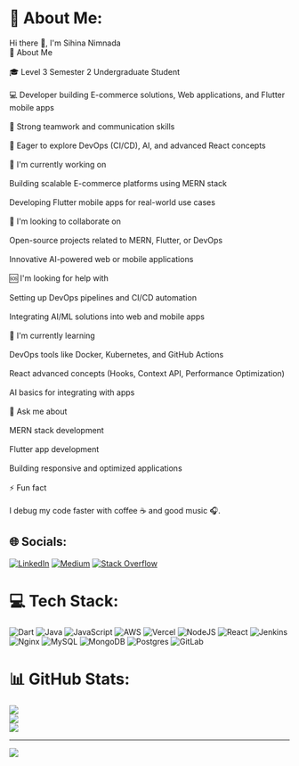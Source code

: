 # 💫 About Me:
Hi there 👋, I'm Sihina Nimnada<br>🚀 About Me<br><br>🎓 Level 3 Semester 2 Undergraduate Student<br><br>💻 Developer building E-commerce solutions, Web applications, and Flutter mobile apps<br><br>🤝 Strong teamwork and communication skills<br><br>🌱 Eager to explore DevOps (CI/CD), AI, and advanced React concepts<br><br>🔭 I'm currently working on<br><br>Building scalable E-commerce platforms using MERN stack<br><br>Developing Flutter mobile apps for real-world use cases<br><br>🤝 I'm looking to collaborate on<br><br>Open-source projects related to MERN, Flutter, or DevOps<br><br>Innovative AI-powered web or mobile applications<br><br>🆘 I'm looking for help with<br><br>Setting up DevOps pipelines and CI/CD automation<br><br>Integrating AI/ML solutions into web and mobile apps<br><br>🌱 I'm currently learning<br><br>DevOps tools like Docker, Kubernetes, and GitHub Actions<br><br>React advanced concepts (Hooks, Context API, Performance Optimization)<br><br>AI basics for integrating with apps<br><br>💬 Ask me about<br><br>MERN stack development<br><br>Flutter app development<br><br>Building responsive and optimized applications<br><br>⚡ Fun fact<br><br>I debug my code faster with coffee ☕ and good music 🎧.


## 🌐 Socials:
[![LinkedIn](https://img.shields.io/badge/LinkedIn-%230077B5.svg?logo=linkedin&logoColor=white)](https://linkedin.com/in/sihina-nimnada-974b91256) [![Medium](https://img.shields.io/badge/Medium-12100E?logo=medium&logoColor=white)](https://medium.com/@@nimnadasihina) [![Stack Overflow](https://img.shields.io/badge/-Stackoverflow-FE7A16?logo=stack-overflow&logoColor=white)](https://stackoverflow.com/users/31098345) 

# 💻 Tech Stack:
![Dart](https://img.shields.io/badge/dart-%230175C2.svg?style=for-the-badge&logo=dart&logoColor=white) ![Java](https://img.shields.io/badge/java-%23ED8B00.svg?style=for-the-badge&logo=openjdk&logoColor=white) ![JavaScript](https://img.shields.io/badge/javascript-%23323330.svg?style=for-the-badge&logo=javascript&logoColor=%23F7DF1E) ![AWS](https://img.shields.io/badge/AWS-%23FF9900.svg?style=for-the-badge&logo=amazon-aws&logoColor=white) ![Vercel](https://img.shields.io/badge/vercel-%23000000.svg?style=for-the-badge&logo=vercel&logoColor=white) ![NodeJS](https://img.shields.io/badge/node.js-6DA55F?style=for-the-badge&logo=node.js&logoColor=white) ![React](https://img.shields.io/badge/react-%2320232a.svg?style=for-the-badge&logo=react&logoColor=%2361DAFB) ![Jenkins](https://img.shields.io/badge/jenkins-%232C5263.svg?style=for-the-badge&logo=jenkins&logoColor=white) ![Nginx](https://img.shields.io/badge/nginx-%23009639.svg?style=for-the-badge&logo=nginx&logoColor=white) ![MySQL](https://img.shields.io/badge/mysql-4479A1.svg?style=for-the-badge&logo=mysql&logoColor=white) ![MongoDB](https://img.shields.io/badge/MongoDB-%234ea94b.svg?style=for-the-badge&logo=mongodb&logoColor=white) ![Postgres](https://img.shields.io/badge/postgres-%23316192.svg?style=for-the-badge&logo=postgresql&logoColor=white) ![GitLab](https://img.shields.io/badge/gitlab-%23181717.svg?style=for-the-badge&logo=gitlab&logoColor=white)
# 📊 GitHub Stats:
![](https://github-readme-stats.vercel.app/api?username=sihina3436&theme=dark&hide_border=false&include_all_commits=true&count_private=true)<br/>
![](https://nirzak-streak-stats.vercel.app/?user=sihina3436&theme=dark&hide_border=false)<br/>
![](https://github-readme-stats.vercel.app/api/top-langs/?username=sihina3436&theme=dark&hide_border=false&include_all_commits=true&count_private=true&layout=compact)

---
[![](https://visitcount.itsvg.in/api?id=sihina3436&icon=0&color=0)](https://visitcount.itsvg.in)

<!-- Proudly created with GPRM ( https://gprm.itsvg.in ) -->
